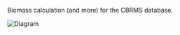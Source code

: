 Biomass calculation (and more) for the CBRMS database.

![Diagram](http://jgraph.github.io/drawio-github/diagram.png)
